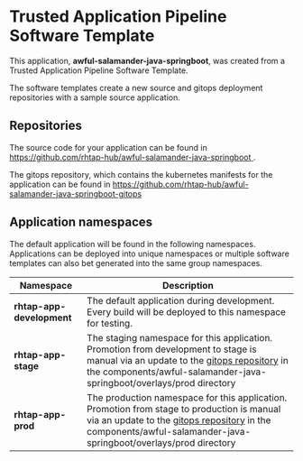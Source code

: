 # Trusted Application Pipeline Software Template

This application, **awful-salamander-java-springboot**, was created from a Trusted Application Pipeline Software Template.

The software templates create a new source and gitops deployment repositories with a sample source application. 

## Repositories

The source code for your application can be found in [https://github.com/rhtap-hub/awful-salamander-java-springboot ](https://github.com/rhtap-hub/awful-salamander-java-springboot ).
 
The gitops repository, which contains the kubernetes manifests for the application can be found in 
[https://github.com/rhtap-hub/awful-salamander-java-springboot-gitops ](https://github.com/rhtap-hub/awful-salamander-java-springboot-gitops ) 

## Application namespaces 

The default application will be found in the following namespaces. Applications can be deployed into unique namespaces or multiple software templates can also bet generated into the same group namespaces.  

|  Namespace   |  Description   |  
| -------- | -------- |   
| **rhtap-app-development** | The default application during development. Every build will be deployed to this namespace for testing. | 
| **rhtap-app-stage** | The staging namespace for this application. Promotion from development to stage is manual via an update to the [gitops repository](https://github.com/rhtap-hub/awful-salamander-java-springboot-gitops ) in the components/awful-salamander-java-springboot/overlays/prod directory |  
| **rhtap-app-prod** | The production namespace for this application. Promotion from stage to production is manual via an update to the [gitops repository](https://github.com/rhtap-hub/awful-salamander-java-springboot-gitops ) in the components/awful-salamander-java-springboot/overlays/prod directory | 